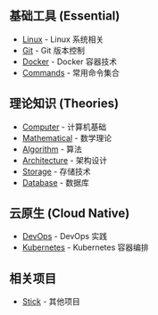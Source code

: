 ## 基础工具 (Essential)
- [Linux](linux/README.md) - Linux 系统相关
- [Git](essential/git/README.md) - Git 版本控制
- [Docker](essential/docker/README.md) - Docker 容器技术
- [Commands](essential/commands/README.md) - 常用命令集合

## 理论知识 (Theories)
- [Computer](theories/computer/README.md) - 计算机基础
- [Mathematical](theories/mathematical/README.md) - 数学理论
- [Algorithm](theories/algorithm/README.md) - 算法
- [Architecture](theories/architectural-design/README.md) - 架构设计
- [Storage](theories/storage/README.md) - 存储技术
- [Database](theories/database/README.md) - 数据库

## 云原生 (Cloud Native)
- [DevOps](cloud-native/devops/README.md) - DevOps 实践
- [Kubernetes](cloud-native/kubernetes/README.md) - Kubernetes 容器编排

## 相关项目
- [Stick](https://github.com/libk24002/stick.git) - 其他项目
